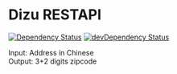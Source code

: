 Dizu RESTAPI
=====
[![Dependency Status](https://david-dm.org/lihengl/dizu-api.svg)](https://david-dm.org/lihengl/dizu-api)
[![devDependency Status](https://david-dm.org/lihengl/dizu-api/dev-status.svg)](https://david-dm.org/lihengl/dizu-api#info=devDependencies)

Input:  Address in Chinese  
Output: 3+2 digits zipcode
